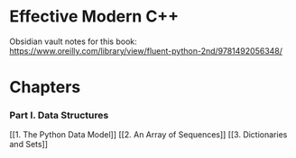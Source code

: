 # Effective Modern C++

Obsidian vault notes for this book:
https://www.oreilly.com/library/view/fluent-python-2nd/9781492056348/

# Chapters 
### Part I. Data Structures
[[1. The Python Data Model]]
[[2. An Array of Sequences]]
[[3. Dictionaries and Sets]]



